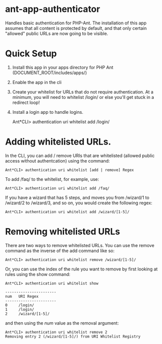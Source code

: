 # ant-app-authenticator
Handles basic authentication for PHP-Ant. The installation of this app assumes that all content is protected by default, and that only certain "allowed" public URLs are now going to be visible.

# Quick Setup
1. Install this app in your apps directory for PHP Ant (DOCUMENT_ROOT/includes/apps/)
2. Enable the app in the cli
3. Create your whitelist for URLs that do not require authentication. At a minimum, you will need to whitelist /login/ or else you'll get stuck in a redirect loop!
4. Install a login app to handle logins.

    Ant*CLI> authentication uri whitelist add /login/

# Adding whitelisted URLs.

In the CLI, you can add / remove URIs that are whitelisted (allowed public access without authentcation) using the command:

    Ant*CLI> authentication uri whitelist [add | remove] Regex

To add /faq/ to the whitelist, for example, use:

    Ant*CLI> authentication uri whitelist add /faq/

If you have a wizard that has 5 steps, and moves you from /wizard/1 to /wizard/2 to /wizard/3, and so on, you would create the following regex:

    Ant*CLI> authentication uri whitelist add /wizard/[1-5]/

# Removing whitelisted URLs

There are two ways to remove whitelisted URLs. You can use the remove command as the inverse of the add command like so:

    Ant*CLI> authentication uri whitelist remove /wizard/[1-5]/

Or, you can use the index of the rule you want to remove by first looking at rules using the show command:


    Ant*CLI> authentication uri whitelist show
    
    -----------------------
    num   URI Regex        
    -----------------------
    0     /login/          
    1     /login/          
    2     /wizard/[1-5]/   

and then using the *num* value as the removal argument:

    Ant*CLI> authentication uri whitelist remove 2
    Removing entry 2 (/wizard/[1-5]/) from URI Whitelist Registry